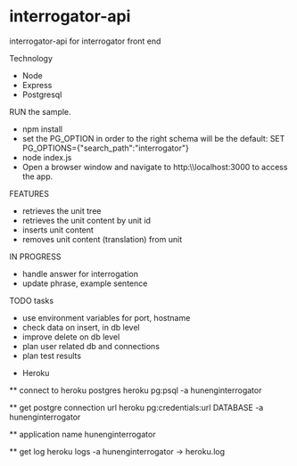 # interrogator-api
interrogator-api for interrogator front end

Technology
 - Node
 - Express
 - Postgresql
 
RUN the sample.
 -  npm install
 -  set the PG_OPTION in order to the right schema will be the default: SET PG_OPTIONS={"search_path":"interrogator"}
 -  node index.js
 -  Open a browser window and navigate to http:\\\\localhost:3000 to access the app.
 
FEATURES
 - retrieves the unit tree
 - retrieves the unit content by unit id
 - inserts unit content
 - removes unit content (translation) from unit

IN PROGRESS
 - handle answer for interrogation
 - update phrase, example sentence

TODO tasks
 - use environment variables for port, hostname
 - check data on insert, in db level
 - improve delete on db level
 - plan user related db and connections
 - plan test results
 
* Heroku

** connect to heroku postgres
heroku pg:psql -a hunenginterrogator

** get postgre connection url
heroku pg:credentials:url DATABASE -a hunenginterrogator

** application name
hunenginterrogator

** get log
heroku logs -a hunenginterrogator -> heroku.log 